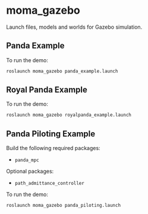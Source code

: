 # moma_gazebo

Launch files, models and worlds for Gazebo simulation.

## Panda Example

To run the demo:

```bash
roslaunch moma_gazebo panda_example.launch
```

## Royal Panda Example

To run the demo:

```bash
roslaunch moma_gazebo royalpanda_example.launch
```

## Panda Piloting Example

Build the following required packages:
- `panda_mpc`

Optional packages:
- `path_admittance_controller`

To run the demo:
```bash
roslaunch moma_gazebo panda_piloting.launch
```
